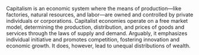 
Capitalism is an economic system where the means of production—like factories, natural resources, and labor—are owned and controlled by private individuals or corporations. Capitalist economies operate on a free market model, determining the production, distribution, and prices of goods and services through the laws of supply and demand. Arguably, it emphasizes individual initiative and promotes competition, fostering innovation and economic growth. It does, however, lead to unequal distributions of wealth.

